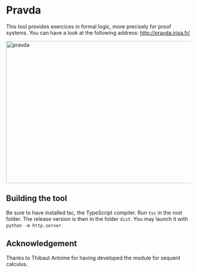 # Pravda

This tool provides exercices in formal logic, more precisely for proof systems.  You can have a look at the following address: http://pravda.irisa.fr/

<img width="1142" height="387" alt="pravda" src="https://github.com/user-attachments/assets/abe170db-d591-446c-a170-4db32feb4c65" />


## Building the tool
Be sure to have installed tsc, the TypeScript compiler.
Run `tsc` in the root folder.
The release version is then in the folder `dist`. You may launch it with `python -m http.server`.


## Acknowledgement

Thanks to Thibaut Antoine for having developed the module for sequent calculus.
